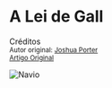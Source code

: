 A Lei de Gall
=============
Créditos<br/>
<small>Autor original: [Joshua Porter](http://52weeksofux.com/)<br/>[Artigo Original](http://52weeksofux.com/post/722549884/innovation-the-next-great-buzzword)</small>


![Navio](http://media.tumblr.com/tumblr_l4owc7NsDk1qz8ohs.png "Navio")